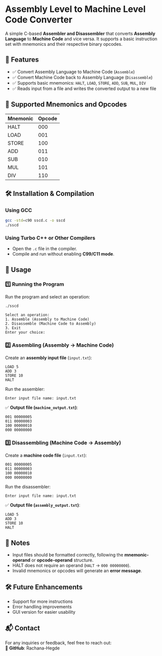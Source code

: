 
# Assembly Level to Machine Level Code Converter 

A simple C-based **Assembler and Disassembler** that converts **Assembly Language** to **Machine Code** and vice versa. It supports a basic instruction set with mnemonics and their respective binary opcodes.

## 🚀 Features
- ✅ Convert Assembly Language to Machine Code (`Assemble`)
- ✅ Convert Machine Code back to Assembly Language (`Disassemble`)
- ✅ Supports basic mnemonics: `HALT`, `LOAD`, `STORE`, `ADD`, `SUB`, `MUL`, `DIV`
- ✅ Reads input from a file and writes the converted output to a new file

## 📂 Supported Mnemonics and Opcodes
| Mnemonic | Opcode |
|----------|--------|
| HALT     | 000    |
| LOAD     | 001    |
| STORE    | 100    |
| ADD      | 011    |
| SUB      | 010    |
| MUL      | 101    |
| DIV      | 110    |

## 🛠️ Installation & Compilation
### **Using GCC**
```sh
gcc -std=c90 sscd.c -o sscd
./sscd
```
### **Using Turbo C++ or Other Compilers**
- Open the `.c` file in the compiler.
- Compile and run without enabling **C99/C11 mode**.

## 📜 Usage
### **1️⃣ Running the Program**
Run the program and select an operation:
```sh
./sscd
```
```
Select an operation:
1. Assemble (Assembly to Machine Code)
2. Disassemble (Machine Code to Assembly)
3. Exit
Enter your choice: 
```

### **2️⃣ Assembling (Assembly → Machine Code)**
Create an **assembly input file** (`input.txt`):
```
LOAD 5
ADD 3
STORE 10
HALT
```
Run the assembler:
```
Enter input file name: input.txt
```
✅ **Output file (`machine_output.txt`)**:
```
001 00000005
011 00000003
100 00000010
000 00000000
```

### **3️⃣ Disassembling (Machine Code → Assembly)**
Create a **machine code file** (`input.txt`):
```
001 00000005
011 00000003
100 00000010
000 00000000
```
Run the disassembler:
```
Enter input file name: input.txt
```
✅ **Output file (`assembly_output.txt`)**:
```
LOAD 5
ADD 3
STORE 10
HALT
```

## 📝 Notes
- Input files should be formatted correctly, following the **mnemonic-operand** or **opcode-operand** structure.
- HALT does not require an operand (`HALT` → `000 00000000`).
- Invalid mnemonics or opcodes will generate an **error message**.

## 🛠️ Future Enhancements
- Support for more instructions
- Error handling improvements
- GUI version for easier usability

## 📬 Contact  

For any inquiries or feedback, feel free to reach out:    
🔗 **GitHub**: Rachana-Hegde


